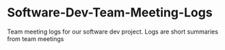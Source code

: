 # Software-Dev-Team-Meeting-Logs
Team meeting logs for our software dev project. Logs are short summaries from team meetings
